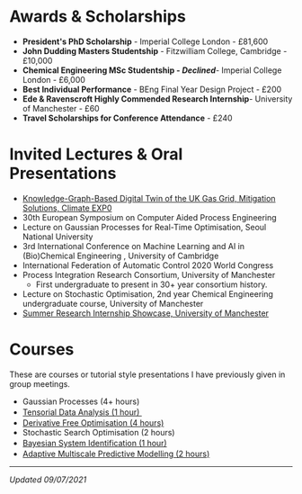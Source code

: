 

# Awards & Scholarships 

* **President's PhD Scholarship** - Imperial College London - £81,600
* **John Dudding Masters Studentship** - Fitzwilliam College, Cambridge - £10,000
* **Chemical Engineering MSc Studentship - _Declined_**- Imperial College London - £6,000
* **Best Individual Performance** - BEng Final Year Design Project - £200 
* **Ede & Ravenscroft Highly Commended Research Internship**- University of Manchester - £60 
* **Travel Scholarships for Conference Attendance** - £240  

# Invited Lectures & Oral Presentations 

* [Knowledge-Graph-Based Digital Twin of the UK Gas Grid, Mitigation Solutions, Climate EXP0](assets/images/climateexp0.png)
* 30th European Symposium on Computer Aided Process Engineering
* Lecture on Gaussian Processes for Real-Time Optimisation, Seoul National University 
* 3rd International Conference on Machine Learning and AI in (Bio)Chemical Engineering , University of Cambridge 
* International Federation of Automatic Control 2020 World Congress
* Process Integration Research Consortium, University of Manchester
  * First undergraduate to present in 30+ year consortium history. 
* Lecture on Stochastic Optimisation, 2nd year Chemical Engineering undergraduate course, University of Manchester
* [Summer Research Internship Showcase, University of Manchester](assets/images/summerposter.png)
# Courses 
These are courses or tutorial style presentations I have previously given in group meetings.
* Gaussian Processes (4+ hours)
* [Tensorial Data Analysis (1 hour) <img src="https://www.adobe.com/content/dam/cc/en/legal/images/badges/PDF_32.png" width="16" height="16" />](assets/presentations/tensorial_data_analytics.pdf)
* [Derivative Free Optimisation (4 hours)<img src="https://www.adobe.com/content/dam/cc/en/legal/images/badges/PDF_32.png" width="16" height="16" />](assets/presentations/DFO_Tom_Savage.pdf)
* Stochastic Search Optimisation (2 hours)
* [Bayesian System Identification (1 hour)<img src="https://www.adobe.com/content/dam/cc/en/legal/images/badges/PDF_32.png" width="16" height="16" />](assets/presentations/bayesian_system_identification.pdf)
* [Adaptive Multiscale Predictive Modelling (2 hours)<img src="https://www.adobe.com/content/dam/cc/en/legal/images/badges/PDF_32.png" width="16" height="16" />](assets/presentations/ampm.pdf)

---

_Updated 09/07/2021_


